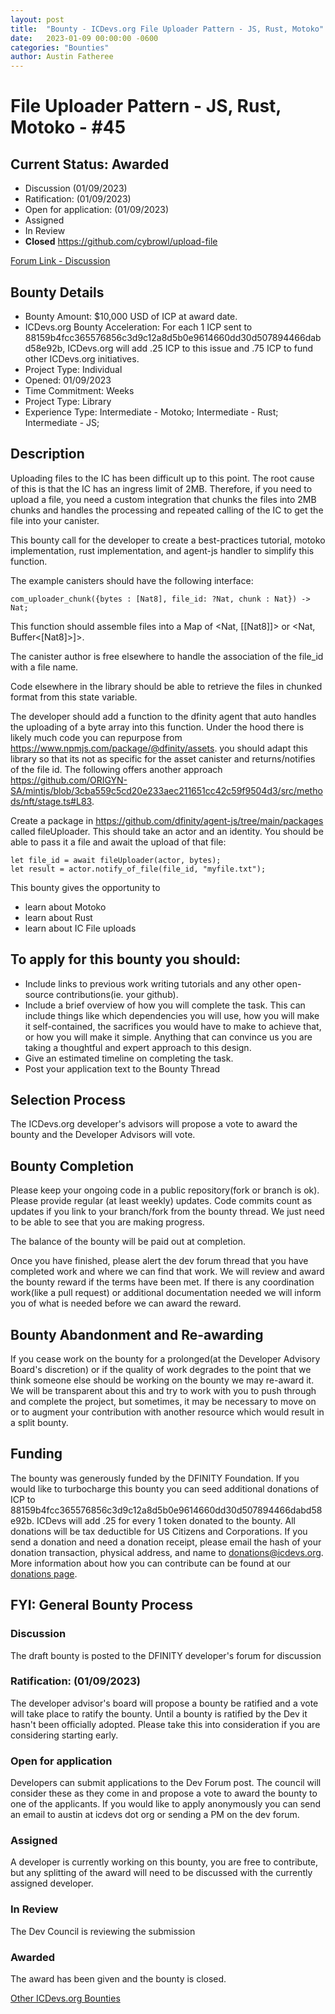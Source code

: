 ```yaml
---
layout: post
title:  "Bounty - ICDevs.org File Uploader Pattern - JS, Rust, Motoko"
date:   2023-01-09 00:00:00 -0600
categories: "Bounties"
author: Austin Fatheree
---
```


# File Uploader Pattern - JS, Rust, Motoko - #45

## Current Status: Awarded

* Discussion (01/09/2023)
* Ratification: (01/09/2023) 
* Open for application: (01/09/2023)
* Assigned 
* In Review 
* **Closed** https://github.com/cybrowl/upload-file

[Forum Link - Discussion](https://forum.dfinity.org/t/open-icdevs-org-bounty-45-file-uploader-pattern-js-rust-motoko-10k/17962/1)

## Bounty Details

* Bounty Amount: $10,000 USD of ICP at award date.
* ICDevs.org Bounty Acceleration: For each 1 ICP sent to 88159b4fcc365576856c3d9c12a8d5b0e9614660dd30d507894466dabd58e92b, ICDevs.org will add  .25 ICP to this issue and .75 ICP to fund other ICDevs.org initiatives.
* Project Type: Individual
* Opened: 01/09/2023
* Time Commitment: Weeks
* Project Type: Library
* Experience Type: Intermediate - Motoko; Intermediate - Rust; Intermediate - JS;

## Description

Uploading files to the IC has been difficult up to this point.  The root cause of this is that the IC has an ingress limit of 2MB. Therefore, if you need to upload a file, you need a custom integration that chunks the files into 2MB chunks and handles the processing and repeated calling of the IC to get the file into your canister.

This bounty call for the developer to create a best-practices tutorial, motoko implementation, rust implementation, and agent-js handler to simplify this function.

The example canisters should have the following interface:

```
com_uploader_chunk({bytes : [Nat8], file_id: ?Nat, chunk : Nat}) -> Nat; 
```

This function should assemble files into a Map of <Nat, [[Nat8]]> or <Nat, Buffer<[Nat8]>]>.

The canister author is free elsewhere to handle the association of the file_id with a file name.

Code elsewhere in the library should be able to retrieve the files in chunked format from this state variable.

The developer should add a function to the dfinity agent that auto handles the uploading of a byte array into this function. Under the hood there is likely much code you can repurpose from https://www.npmjs.com/package/@dfinity/assets.  you should adapt this library so that its not as specific for the asset canister and returns/notifies of the file id. The following offers another approach https://github.com/ORIGYN-SA/mintjs/blob/3cba559c5cd20e233aec211651cc42c59f9504d3/src/methods/nft/stage.ts#L83.

Create a package in https://github.com/dfinity/agent-js/tree/main/packages called fileUploader.  This should take an actor and an identity.  You should be able to pass it a file and await the upload of that file:

```
let file_id = await fileUploader(actor, bytes);
let result = actor.notify_of_file(file_id, "myfile.txt");
```

This bounty gives the opportunity to

* learn about Motoko
* learn about Rust
* learn about IC File uploads

## To apply for this bounty you should:

* Include links to previous work writing tutorials and any other open-source contributions(ie. your github).
* Include a brief overview of how you will complete the task. This can include things like which dependencies you will use, how you will make it self-contained, the sacrifices you would have to make to achieve that, or how you will make it simple. Anything that can convince us you are taking a thoughtful and expert approach to this design.
* Give an estimated timeline on completing the task.
* Post your application text to the Bounty Thread

## Selection Process

The ICDevs.org developer's advisors will propose a vote to award the bounty and the Developer Advisors will vote.

## Bounty Completion

Please keep your ongoing code in a public repository(fork or branch is ok). Please provide regular (at least weekly) updates.  Code commits count as updates if you link to your branch/fork from the bounty thread.  We just need to be able to see that you are making progress.

The balance of the bounty will be paid out at completion.

Once you have finished, please alert the dev forum thread that you have completed work and where we can find that work.  We will review and award the bounty reward if the terms have been met.  If there is any coordination work(like a pull request) or additional documentation needed we will inform you of what is needed before we can award the reward.

## Bounty Abandonment and Re-awarding

If you cease work on the bounty for a prolonged(at the Developer Advisory Board's discretion) or if the quality of work degrades to the point that we think someone else should be working on the bounty we may re-award it.  We will be transparent about this and try to work with you to push through and complete the project, but sometimes, it may be necessary to move on or to augment your contribution with another resource which would result in a split bounty.

## Funding

The bounty was generously funded by the DFINITY Foundation. If you would like to turbocharge this bounty you can seed additional donations of ICP to 88159b4fcc365576856c3d9c12a8d5b0e9614660dd30d507894466dabd58e92b.  ICDevs will add .25 for every 1 token donated to the bounty.  All donations will be tax deductible for US Citizens and Corporations.  If you send a donation and need a donation receipt, please email the hash of your donation transaction, physical address, and name to donations@icdevs.org.  More information about how you can contribute can be found at our [donations page](https://icdevs.org/donations.html).


## FYI: General Bounty Process

### Discussion

The draft bounty is posted to the DFINITY developer's forum for discussion

### Ratification: (01/09/2023)

The developer advisor's board will propose a bounty be ratified and a vote will take place to ratify the bounty.  Until a bounty is ratified by the Dev it hasn't been officially adopted. Please take this into consideration if you are considering starting early.

### Open for application

Developers can submit applications to the Dev Forum post.  The council will consider these as they come in and propose a vote to award the bounty to one of the applicants.  If you would like to apply anonymously you can send an email to austin at icdevs dot org or sending a PM on the dev forum.

### Assigned

A developer is currently working on this bounty, you are free to contribute, but any splitting of the award will need to be discussed with the currently assigned developer.

### In Review

The Dev Council is reviewing the submission

### Awarded

The award has been given and the bounty is closed.



[Other ICDevs.org Bounties](https://icdevs.org/bounties.html)

